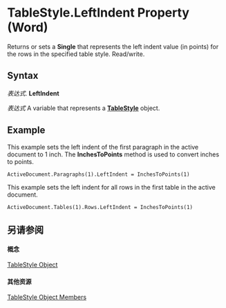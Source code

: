 
# TableStyle.LeftIndent Property (Word)

Returns or sets a  **Single** that represents the left indent value (in points) for the rows in the specified table style. Read/write.


## Syntax

 _表达式_. **LeftIndent**

 _表达式_ A variable that represents a **[TableStyle](4f1f4489-0ef7-dff0-8f2a-77f87937f3ad.md)** object.


## Example

This example sets the left indent of the first paragraph in the active document to 1 inch. The  **InchesToPoints** method is used to convert inches to points.


```
ActiveDocument.Paragraphs(1).LeftIndent = InchesToPoints(1)
```

This example sets the left indent for all rows in the first table in the active document.




```
ActiveDocument.Tables(1).Rows.LeftIndent = InchesToPoints(1)
```


## 另请参阅


#### 概念


[TableStyle Object](4f1f4489-0ef7-dff0-8f2a-77f87937f3ad.md)
#### 其他资源


[TableStyle Object Members](http://msdn.microsoft.com/library/157d6fb8-ff84-fe53-f6f7-d96219c8dcd4%28Office.15%29.aspx)